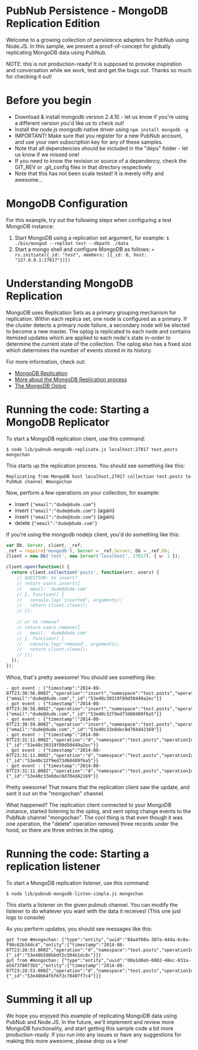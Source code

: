 # PubNub Persistence - MongoDB Replication Edition

Welcome to a growing collection of persistence adapters for
PubNub using Node.JS. In this sample, we present a proof-of-concept
for globally replicating MongoDB data using PubNub.

NOTE: this is not production-ready! It is supposed to provoke
inspiration and conversation while we work, test and get the
bugs out. Thanks so much for checking it out!

# Before you begin

* Download & install mongodb version 2.4.10 - let us know if you're using a different version you'd like us to check out!
* Install the node.js mongodb native driver using `npm install mongodb -g`
* IMPORTANT! Make sure that you register for a new PubNub account, and use your own subscription key for any of these samples.
* Note that all dependencies should be included in the "deps" folder - let us know if we missed one!
* If you need to know the revision or source of a dependency, check the GIT_REV or .git_config files in that directory respectively
* Note that this has not been scale tested! It is merely nifty and awesome...


# MongoDB Configuration

For this example, try out the following steps when configuring a test MongoDB instance:

1. Start MongoDB using a replication set argument, for example: `$ ./bin/mongod --replSet test --dbpath ./data`
2. Start a mongo shell and configure MongoDB as follows: `> rs.initiate({_id: "test", members: [{_id: 0, host: "127.0.0.1:27017"}]})`


# Understanding MongoDB Replication

MongoDB uses Replication Sets as a primary grouping mechanism for replication. Within
each replica set, one node is configured as a primary. If the cluster detects a primary
node failure, a secondary node will be elected to become a new master. The oplog is
replicated to each node and contains itemized updates which are applied to each node's
state in-order to determine the current state of the collection. The oplog also has
a fixed size which determines the number of events stored in its history.

For more information, check out:

* [MongoDB Replication](http://docs.mongodb.org/manual/core/replication/)
* [More about the MongoDB Replication process](http://docs.mongodb.org/manual/core/replication-process/)
* [The MongoDB Oplog](http://docs.mongodb.org/manual/core/replica-set-oplog/)


# Running the code: Starting a MongoDB Replicator

To start a MongoDB replication client, use this command:

```
$ node lib/pubnub-mongodb-replicate.js localhost:27017 test.posts mongochan
```

This starts up the replication process. You should see something like this:

```
Replicating from MongoDB host localhost,27017 collection test.posts to PubNub channel #mongochan
```

Now, perform a few operations on your collection, for example:

* insert `{"email":"dude@dude.com"}`
* insert `{"email":"dude@dude.com"}` (again)
* insert `{"email":"dude@dude.com"}` (again)
* delete `{"email":"dude@dude.com"}`

If you're using the mongodb nodejs client, you'd do something like this:

```javascript
var Db, Server, client, _ref;
_ref = require('mongodb'), Server = _ref.Server, Db = _ref.Db;
client = new Db('test', new Server('localhost', 27017), { w: 1 });

client.open(function() {
  return client.collection('posts', function(err, users) {
    // QUESTION: to insert?
    // return users.insert({
    //   email: 'dude@dude.com'
    // }, function() {
    //   console.log('inserted', arguments);
    //   return client.close();
    // });
    
    // or to remove?
    // return users.remove({
    //   email: 'dude@dude.com'
    // }, function() {
    //   console.log('removed', arguments);
    //   return client.close();
    // });
  });
});
```

Whoa, that's pretty awesome! You should see something like:

```
- got event : {"timestamp":"2014-08-07T23:30:56.000Z","operation":"insert","namespace":"test.posts","operationId":"6803106416156573117","targetId":"53e40c30319f89d50449a2ec","data":{"email":"dude@dude.com","_id":"53e40c30319f89d50449a2ec"}}
- got event : {"timestamp":"2014-08-07T23:30:58.000Z","operation":"insert","namespace":"test.posts","operationId":"-2174870028769766600","targetId":"53e40c32f9ed73d60489f6a5","data":{"email":"dude@dude.com","_id":"53e40c32f9ed73d60489f6a5"}}
- got event : {"timestamp":"2014-08-07T23:30:59.000Z","operation":"insert","namespace":"test.posts","operationId":"142163094440079417","targetId":"53e40c33e8dec8d704d42169","data":{"email":"dude@dude.com","_id":"53e40c33e8dec8d704d42169"}}
- got event : {"timestamp":"2014-08-07T23:31:11.000Z","operation":"d","namespace":"test.posts","operationId":"-4913411279733964820","targetId":"53e40c30319f89d50449a2ec","data":{"_id":"53e40c30319f89d50449a2ec"}}
- got event : {"timestamp":"2014-08-07T23:31:11.000Z","operation":"d","namespace":"test.posts","operationId":"7283086471205556774","targetId":"53e40c32f9ed73d60489f6a5","data":{"_id":"53e40c32f9ed73d60489f6a5"}}
- got event : {"timestamp":"2014-08-07T23:31:11.000Z","operation":"d","namespace":"test.posts","operationId":"-3170442760649383739","targetId":"53e40c33e8dec8d704d42169","data":{"_id":"53e40c33e8dec8d704d42169"}}
```
Pretty awesome! That means that the replication client saw the update,
and sent it out on the "mongochan" channel.

What happened? The replication client connected to your MongoDB instance,
started listening to the oplog, and sent oplog change events to the PubNub
channel "mongochan". The cool thing is that even though it was one operation,
the "delete" operation removed three records under the hood, so there are
three entries in the oplog.


# Running the code: Starting a replication listener

To start a MongoDB replication listener, use this command:

```
$ node lib/pubnub-mongodb-listen-simple.js mongochan
```

This starts a listener on the given pubnub channel. You can
modify the listener to do whatever you want with the data
it receives! (This one just logs to console)

As you perform updates, you should see messages like this:

```
got from #mongochan: {"type":"entity","uuid":"84a4f60a-387a-444a-bc8a-f98c62b34dc4","entity":{"timestamp":"2014-08-07T23:28:53.000Z","operation":"d","namespace":"test.posts","operationId":"-8558837213000696141","targetId":"53e40b580bbdf2c504b1dc8c","data":{"_id":"53e40b580bbdf2c504b1dc8c"}}}
got from #mongochan: {"type":"entity","uuid":"d0a1d8eb-0882-48ec-831a-a547378073b5","entity":{"timestamp":"2014-08-07T23:28:53.000Z","operation":"d","namespace":"test.posts","operationId":"5486915442404339531","targetId":"53e40b64f6f6f3c70407f7c4","data":{"_id":"53e40b64f6f6f3c70407f7c4"}}}
```


# Summing it all up

We hope you enjoyed this example of replicating MongoDB data using PubNub and Node.JS.
In the future, we'll implement and review more MongoDB functionality, and start getting
this sample code a bit more production-ready. If you run into any issues or have any
suggestions for making this more awesome, please drop us a line!



